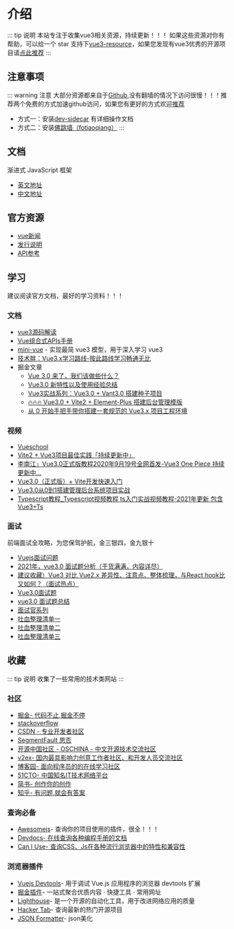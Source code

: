 # 介绍
::: tip 说明
 本站专注于收集vue3相关资源，持续更新！！！
如果这些资源对你有帮助，可以给一个 star 支持下[vue3-resource](https://github.com/hu-snail/vue3-resource)，如果您发现有vue3优秀的开源项目请[点此推荐](https://github.com/hu-snail/vue3-resource/issues/new)
:::

## 注意事项
::: warning 注意
大部分资源都来自于[Github](https://github.com/),没有翻墙的情况下访问很慢！！！推荐两个免费的方式加速github访问，如果您有更好的方式欢迎[推荐](https://github.com/hu-snail/vue3-resource/issues/new)
- 方式一：安装[dev-sidecar](https://gitee.com/docmirror/dev-sidecar) 有详细操作文档
- 方式二：安装[佛跳墙（fotiaoqiang）](https://github.com/getfotiaoqiang/download) 
:::

## 文档
渐进式
JavaScript 框架
- [英文地址](https://v3.vuejs.org/)
- [中文地址](https://v3.cn.vuejs.org/)

## 官方资源
- [vue新闻](https://news.vuejs.org/)
- [发行说明](https://github.com/vuejs/vue/releases)
- [API参考](https://v3.vuejs.org/api/)

## 学习
建议阅读官方文档，最好的学习资料！！！

### 文档
- [vue3源码解读](https://www.vue3js.cn/start/)
- [Vue组合式APIs手册](https://vue3js.cn/vue-composition-api/)
- [mini-vue](https://github.com/cuixiaorui/mini-vue) - 实现最简 vue3 模型，用于深入学习 vue3
- [技术胖：Vue3.x学习路线-按此路线学习畅通无比](https://www.jspang.com/detailed?id=67)
- 掘金文章
    - [Vue 3.0 来了，我们该做些什么？](https://juejin.cn/post/6874604408030789640)
    - [Vue3.0 新特性以及使用经验总结](https://juejin.cn/post/6940454764421316644)
    - [Vue3实战系列：Vue3.0 + Vant3.0 搭建种子项目](https://juejin.cn/post/6887590229692121096)
    - [🔥🔥🔥 Vue3.0 + Vite2 + Element-Plus 搭建后台管理模版](https://juejin.cn/post/7010666535173750797)
    - [从 0 开始手把手带你搭建一套规范的 Vue3.x 项目工程环境](https://juejin.cn/post/6951649464637636622)
### 视频
- [Vueschool](https://vueschool.io/)
- [Vite2 + Vue3项目最佳实践「持续更新中」](https://www.bilibili.com/video/BV1vX4y1K7bQ?p=2)
- [李南江」Vue3.0正式版教程2020年9月19号全网首发-Vue3 One Piece 持续更新中...](https://www.bilibili.com/video/BV14k4y117LL?from=search&seid=17306204784970645166&spm_id_from=333.337.0.0)
- [Vue3.0（正式版）+ Vite开发快速入门](https://www.bilibili.com/video/BV1SZ4y157m8?p=2)
- [Vue3.0从0到1搭建管理后台系统项目实战](https://www.bilibili.com/video/BV183411B7nJ?p=59)
- [Typescript教程_Typescript视频教程 ts入门实战视频教程-2021年更新 包含Vue3+Ts](bilibili.com/video/BV1yt411e7xV?from=search&seid=10240725489081280730&spm_id_from=333.337.0.0)
### 面试
前端面试全攻略，为您保驾护航，金三银四，金九银十
- [Vuejs面试问题](https://github.com/sudheerj/vuejs-interview-questions)
- [2021年，vue3.0 面试题分析（干货满满，内容详尽）](https://blog.csdn.net/qq_35942348/article/details/110677399)
- [建议收藏）Vue3 对比 Vue2.x 差异性、注意点、整体梳理，与React hook比又如何？（面试热点）](https://juejin.cn/post/6892295955844956167)
- [Vue3.0面试题](https://segmentfault.com/a/1190000038848131)
- [vue3.0 面试题总结](https://blog.csdn.net/weixin_40599109/article/details/110938941)
- [面试官系列](https://vue3js.cn/interview/)
- [吐血整理清单一](https://github.com/vue3/vue3-News/issues/9)
- [吐血整理清单二](https://github.com/vue3/vue3-News/issues/10)
- [吐血整理清单三](https://github.com/vue3/vue3-News/issues/11)

## 收藏
::: tip 说明
收集了一些常用的技术类网站
:::
### 社区
- [掘金- 代码不止,掘金不停](https://juejin.cn/)
- [stackoverflow](https://stackoverflow.com/)
- [CSDN - 专业开发者社区](https://www.csdn.net/?spm=1011.2124.3001.4476)
- [SegmentFault 思否](https://segmentfault.com/)
- [开源中国社区 - OSCHINA - 中文开源技术交流社区](https://www.oschina.net/)
- [v2ex- 国内最具影响力创意工作者社区、和开发人员交流社区](https://www.v2ex.com/)
- [博客园- 面向程序员的的在线学习社区](https://www.cnblogs.com/)
- [51CTO- 中国知名IT技术网络平台](http://www.51cto.com/)
- [简书- 创作你的创作](https://www.jianshu.com/)
- [知乎- 有问题,就会有答案](https://www.zhihu.com/)

### 查询必备
- [Awesomejs](https://awesomejs.dev/)- 查询你的项目使用的插件，很全！！！
- [Devdocs- 在线查询各种编程手册的文档](https://devdocs.io/)
- [Can I Use- 查询CSS、Js在各种流行浏览器中的特性和兼容性](https://caniuse.com/)

### 浏览器插件
- [Vuejs Devtools](https://github.com/vuejs/devtools)- 用于调试 Vue.js 应用程序的浏览器 devtools 扩展
- [掘金插件](https://juejin.cn/extension)- 一站式聚合优质内容 · 快捷工具 · 常用网址
- [Lighthouse](https://developers.google.com/web/tools/lighthouse)- 是一个开源的自动化工具，用于改进网络应用的质量
- [Hacker Tab](https://github.com/huchenme/hacker-tab-extension)- 查询最新的热门开源项目
- [JSON Formatter](https://chrome.google.com/webstore/detail/json-formatter/bcjindcccaagfpapjjmafapmmgkkhgoa?hl=en)- json美化
